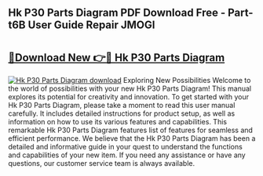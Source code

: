 ## Hk P30 Parts Diagram PDF Download Free - Part-t6B User Guide Repair JMOGl

# <h2><a href="http://dfunfgy.blite.top/?on=Hk+P30+Parts+Diagram">🔗Download New 👉🔴 Hk P30 Parts Diagram</a></h2>

[![Hk P30 Parts Diagram download](https://i.imgur.com/lujVjoI.png)](http://dfunfgy.blite.top/?on=Hk+P30+Parts+Diagram)
Exploring New Possibilities Welcome to the world of possibilities with your new Hk P30 Parts Diagram! This manual explores its potential for creativity and innovation. To get started with your Hk P30 Parts Diagram, please take a moment to read this user manual carefully. It includes detailed instructions for product setup, as well as information on how to use its various features and capabilities. This remarkable Hk P30 Parts Diagram features list of features for seamless and efficient performance. We believe that the Hk P30 Parts Diagram has been a detailed and informative guide in your quest to understand the functions and capabilities of your new item. If you need any assistance or have any questions, our customer service team is always available.
